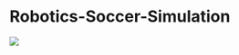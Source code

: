 # Robotics-Soccer-Simulation

![]([[http://i.imgur.com/OUkLi.gif](https://github.com/NickWard00/Robotics-Soccer-Simulation/blob/main/SoccerGame.gif)https://github.com/NickWard00/Robotics-Soccer-Simulation/blob/main/SoccerGame.gif](https://raw.githubusercontent.com/NickWard00/Robotics-Soccer-Simulation/main/SoccerGame.gif)https://raw.githubusercontent.com/NickWard00/Robotics-Soccer-Simulation/main/SoccerGame.gif)
